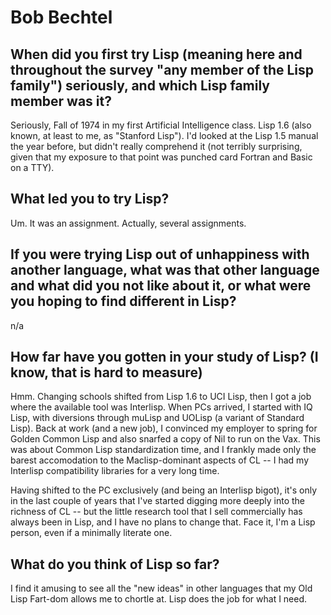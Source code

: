 # Bob Bechtel

## When did you first try Lisp (meaning here and throughout the survey "any member of the Lisp family") seriously, and which Lisp family member was it?

Seriously, Fall of 1974 in my first Artificial Intelligence class.
Lisp 1.6 (also known, at least to me, as "Stanford Lisp"). I'd looked
at the Lisp 1.5 manual the year before, but didn't really comprehend
it (not terribly surprising, given that my exposure to that point was
punched card Fortran and Basic on a TTY).

## What led you to try Lisp?

Um. It was an assignment.  Actually, several assignments.

## If you were trying Lisp out of unhappiness with another language, what was that other language and what did you not like about it, or what were you hoping to find different in Lisp?

n/a

## How far have you gotten in your study of Lisp? (I know, that is hard to measure)

Hmm. Changing schools shifted from Lisp 1.6 to UCI Lisp, then I got a
job where the available tool was Interlisp.  When PCs arrived, I
started with IQ Lisp, with diversions through muLisp and UOLisp (a
variant of Standard Lisp).  Back at work (and a new job), I convinced
my employer to spring for Golden Common Lisp and also snarfed a copy
of Nil to run on the Vax.  This was about Common Lisp standardization
time, and I frankly made only the barest accomodation to the
Maclisp-dominant aspects of CL -- I had my Interlisp compatibility
libraries for a very long time.

Having shifted to the PC exclusively (and being an Interlisp bigot),
it's only in the last couple of years that I've started digging more
deeply into the richness of CL -- but the little research tool that I
sell commercially has always been in Lisp, and I have no plans to
change that.  Face it, I'm a Lisp person, even if a minimally literate
one.

## What do you think of Lisp so far?

I find it amusing to see all the "new ideas" in other languages that
my Old Lisp Fart-dom allows me to chortle at. Lisp does the job for
what I need.
